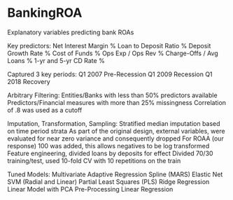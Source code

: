 # BankingROA
Explanatory variables predicting bank ROAs

Key predictors:
Net Interest Margin %
Loan to Deposit Ratio %
Deposit Growth Rate %
Cost of Funds %
Ops Exp / Ops Rev %
Charge-Offs / Avg Loans %
1-yr and 5-yr CD Rate %

Captured 3 key periods:
Q1 2007 Pre-Recession
Q1 2009 Recession
Q1 2018 Recovery

Arbitrary Filtering:
Entities/Banks with less than 50% predictors available
Predictors/Financial measures with more than 25% missingness
Correlation of .8 was used as a cutoff

Imputation, Transformation, Sampling:
Stratified median imputation based on time period strata
As part of the original design, external variables, were evaluated for near zero variance and consequently dropped
For ROAA (our response) 100 was added, this allows negatives to be log transformed
Feature engineering, divided loans by deposits for effect
Divided 70/30 training/test, used 10-fold CV with 10 repetitions on the train

Tuned Models:
Multivariate Adaptive Regression Spline (MARS)
Elastic Net
SVM (Radial and Linear)
Partial Least Squares (PLS)
Ridge Regression
Linear Model with PCA Pre-Processing
Linear Regression
